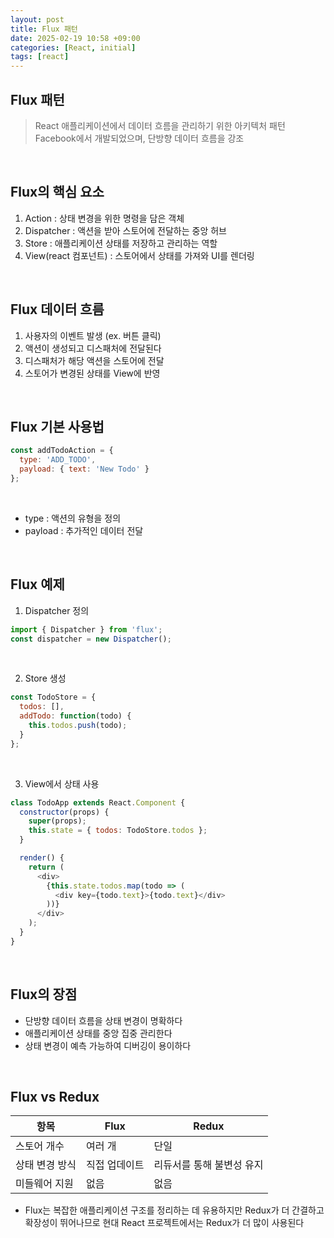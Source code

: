 ```yaml
---
layout: post
title: Flux 패턴
date: 2025-02-19 10:58 +09:00
categories: [React, initial]
tags: [react]
---
```


## Flux 패턴
> React 애플리케이션에서 데이터 흐름을 관리하기 위한 아키텍처 패턴
> Facebook에서 개발되었으며, 단방향 데이터 흐름을 강조

<br>

## Flux의 핵심 요소
1. Action : 상태 변경을 위한 명령을 담은 객체
2. Dispatcher : 액션을 받아 스토어에 전달하는 중앙 허브
3. Store : 애플리케이션 상태를 저장하고 관리하는 역할
4. View(react 컴포넌트) : 스토어에서 상태를 가져와 UI를 렌더링

<br>

## Flux 데이터 흐름
1. 사용자의 이벤트 발생 (ex. 버튼 클릭)
2. 액션이 생성되고 디스패처에 전달된다
3. 디스패처가 해당 액션을 스토어에 전달
4. 스토어가 변경된 상태를 View에 반영

<br>

## Flux 기본 사용법
```javascript
const addTodoAction = {
  type: 'ADD_TODO',
  payload: { text: 'New Todo' }
};
```
<br>

- type : 액션의 유형을 정의
- payload : 추가적인 데이터 전달

<br>

## Flux 예제
1. Dispatcher 정의
```javascript
import { Dispatcher } from 'flux';
const dispatcher = new Dispatcher();
```

<br>

2. Store 생성
```javascript
const TodoStore = {
  todos: [],
  addTodo: function(todo) {
    this.todos.push(todo);
  }
};
```

<br>

3. View에서 상태 사용

```javascript
class TodoApp extends React.Component {
  constructor(props) {
    super(props);
    this.state = { todos: TodoStore.todos };
  }

  render() {
    return (
      <div>
        {this.state.todos.map(todo => (
          <div key={todo.text}>{todo.text}</div>
        ))}
      </div>
    );
  }
}
```

<br>

## Flux의 장점
- 단방향 데이터 흐름을 상태 변경이 명확하다
- 애플리케이션 상태를 중앙 집중 관리한다
- 상태 변경이 예측 가능하여 디버깅이 용이하다

<br>

## Flux vs Redux

| 항목 | Flux | Redux |
|--------|--------|--------|
| 스토어 개수 | 여러 개 | 단일 |
| 상태 변경 방식 | 직접 업데이트 | 리듀서를 통해 불변성 유지 |
| 미들웨어 지원 | 없음 | 없음 |

- Flux는 복잡한 애플리케이션 구조를 정리하는 데 유용하지만 Redux가 더 간결하고 확장성이 뛰어나므로 현대 React 프로젝트에서는 Redux가 더 많이 사용된다
